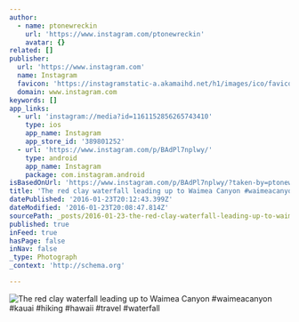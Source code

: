 ```yaml
---
author:
  - name: ptonewreckin
    url: 'https://www.instagram.com/ptonewreckin'
    avatar: {}
related: []
publisher:
  url: 'https://www.instagram.com'
  name: Instagram
  favicon: 'https://instagramstatic-a.akamaihd.net/h1/images/ico/favicon.ico/7cdab0872b15.ico'
  domain: www.instagram.com
keywords: []
app_links:
  - url: 'instagram://media?id=1161152856265743410'
    type: ios
    app_name: Instagram
    app_store_id: '389801252'
  - url: 'https://www.instagram.com/p/BAdPl7nplwy/'
    type: android
    app_name: Instagram
    package: com.instagram.android
isBasedOnUrl: 'https://www.instagram.com/p/BAdPl7nplwy/?taken-by=ptonewreckin'
title: 'The red clay waterfall leading up to Waimea Canyon #waimeacanyon #kauai #hiking #hawaii #travel #waterfall'
datePublished: '2016-01-23T20:12:43.399Z'
dateModified: '2016-01-23T20:08:47.814Z'
sourcePath: _posts/2016-01-23-the-red-clay-waterfall-leading-up-to-waimea-canyon-waimeaca.md
published: true
inFeed: true
hasPage: false
inNav: false
_type: Photograph
_context: 'http://schema.org'

---
```

![The red clay waterfall leading up to Waimea Canyon &num;waimeacanyon &num;kauai &num;hiking &num;hawaii &num;travel &num;waterfall](https://scontent.cdninstagram.com/hphotos-xta1/t51.2885-15/s640x640/sh0.08/e35/12519183_1496992247276605_74432249_n.jpg)